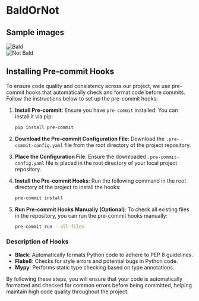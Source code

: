 # BaldOrNot

## Sample images
![Bald]("src\samples\095987.jpg")\
![Not Bald]("src\samples\096000.jpg")


## Installing Pre-commit Hooks

To ensure code quality and consistency across our project, we use pre-commit hooks that automatically check and format code before commits. Follow the instructions below to set up the pre-commit hooks:

1. **Install Pre-commit**:
   Ensure you have `pre-commit` installed. You can install it via pip:
   ```bash
   pip install pre-commit
   ```

2. **Download the Pre-commit Configuration File**:
   Download the `.pre-commit-config.yaml` file from the root directory of the project repository.

3. **Place the Configuration File**:
   Ensure the downloaded `.pre-commit-config.yaml` file is placed in the root directory of your local project repository.

4. **Install the Pre-commit Hooks**:
   Run the following command in the root directory of the project to install the hooks:
   ```bash
   pre-commit install
   ```

5. **Run Pre-commit Hooks Manually (Optional)**:
   To check all existing files in the repository, you can run the pre-commit hooks manually:
   ```bash
   pre-commit run --all-files
   ```

### Description of Hooks

- **Black**: Automatically formats Python code to adhere to PEP 8 guidelines.
- **Flake8**: Checks for style errors and potential bugs in Python code.
- **Mypy**: Performs static type checking based on type annotations.

By following these steps, you will ensure that your code is automatically formatted and checked for common errors before being committed, helping maintain high code quality throughout the project.

